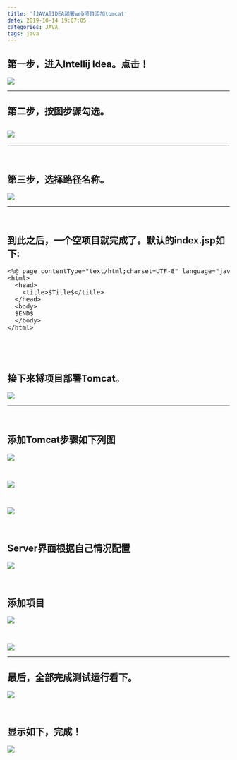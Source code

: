 ```yaml
---
title: '[JAVA]IDEA部署web项目添加tomcat'
date: 2019-10-14 19:07:05
categories: JAVA
tags: java
---
```



## 第一步，进入Intellij Idea。点击！

[![](http://image.xiaoxinyes.club/2018-08-07_1.png)](http://image.xiaoxinyes.club/2018-08-07_1.png)

* * *


## 第二步，按图步骤勾选。

## [![](http://image.xiaoxinyes.club/2018-08-07_2.png)](http://image.xiaoxinyes.club/2018-08-07_2.png)

* * *

&nbsp;

## 第三步，选择路径名称。

[![](http://image.xiaoxinyes.club/2018-08-07_3.png)](http://image.xiaoxinyes.club/2018-08-07_3.png)

* * *

&nbsp;

## 到此之后，一个空项目就完成了。默认的index.jsp如下:

<pre class="lang:default decode:true ">&lt;%@ page contentType="text/html;charset=UTF-8" language="java" %&gt;
&lt;html&gt;
  &lt;head&gt;
    &lt;title&gt;$Title$&lt;/title&gt;
  &lt;/head&gt;
  &lt;body&gt;
  $END$
  &lt;/body&gt;
&lt;/html&gt;</pre>
&nbsp;

&nbsp;

## 接下来将项目部署Tomcat。

[![](http://image.xiaoxinyes.club/2018-08-07_4.png)](http://image.xiaoxinyes.club/2018-08-07_4.png)

* * *

&nbsp;

## 添加Tomcat步骤如下列图

[![](http://image.xiaoxinyes.club/2018-08-08_1.png)](http://image.xiaoxinyes.club/2018-08-08_1.png)

&nbsp;

[![](http://image.xiaoxinyes.club/2018-08-08_2.png)](http://image.xiaoxinyes.club/2018-08-08_2.png)

&nbsp;

[![](http://image.xiaoxinyes.club/2018-08-08_3.png)](http://image.xiaoxinyes.club/2018-08-08_3.png)

&nbsp;

## Server界面根据自己情况配置

[![](http://image.xiaoxinyes.club/2018-08-08_4.png)](http://image.xiaoxinyes.club/2018-08-08_4.png)

&nbsp;

## 添加项目

[![](http://image.xiaoxinyes.club/2018-08-08_5.png)](http://image.xiaoxinyes.club/2018-08-08_5.png)

&nbsp;

![](http://image.xiaoxinyes.club/2018-08-08_6.png)

* * *


## 最后，全部完成测试运行看下。

[![](http://image.xiaoxinyes.club/2018-08-07_5.png)](http://image.xiaoxinyes.club/2018-08-07_5.png)

&nbsp;

## 显示如下，完成！

[![](http://image.xiaoxinyes.club/2018-08-07_61.png)](http://image.xiaoxinyes.club/2018-08-07_61.png)
